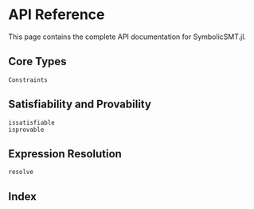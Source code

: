 # API Reference

This page contains the complete API documentation for SymbolicSMT.jl.

## Core Types

```@docs
Constraints
```

## Satisfiability and Provability

```@docs
issatisfiable
isprovable
```

## Expression Resolution

```@docs
resolve
```

## Index

```@index
```